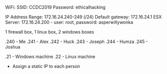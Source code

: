 WiFi:
SSID: CCDC2019
Password: ethicalhacking

IP Address Range: 172.16.24.240-249 (/24)
Default gateway: 172.16.24.1
ESX Server: 172.16.24.200 - user: root, password: asperwillywonka

1 firewall box, 1 linux box, 2 windows boxes

.240 - Me
.241 - Alex
.242 - Huck
.243 - Joseph
.244 - Humza
.245 - Joshua

.21 - Windows machine
.22 - Linux machine


- Assign a static IP to each person
